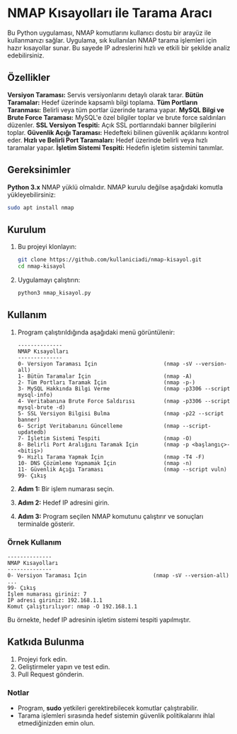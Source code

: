 
# NMAP Kısayolları ile Tarama Aracı

Bu Python uygulaması, NMAP komutlarını kullanıcı dostu bir arayüz ile kullanmanızı sağlar. Uygulama, sık kullanılan NMAP tarama işlemleri için hazır kısayollar sunar. Bu sayede IP adreslerini hızlı ve etkili bir şekilde analiz edebilirsiniz.

## Özellikler

 **Versiyon Taraması:** Servis versiyonlarını detaylı olarak tarar.
 **Bütün Taramalar:** Hedef üzerinde kapsamlı bilgi toplama.
 **Tüm Portların Taranması:** Belirli veya tüm portlar üzerinde tarama yapar.
 **MySQL Bilgi ve Brute Force Taraması:** MySQL'e özel bilgiler toplar ve brute force saldırıları düzenler.
 **SSL Versiyon Tespiti:** Açık SSL portlarındaki banner bilgilerini toplar.
 **Güvenlik Açığı Taraması:** Hedefteki bilinen güvenlik açıklarını kontrol eder.
 **Hızlı ve Belirli Port Taramaları:** Hedef üzerinde belirli veya hızlı taramalar yapar.
 **İşletim Sistemi Tespiti:** Hedefin işletim sistemini tanımlar.

## Gereksinimler

 **Python 3.x**
 NMAP yüklü olmalıdır. NMAP kurulu değilse aşağıdaki komutla yükleyebilirsiniz:
  ```bash
  sudo apt install nmap
  ```

## Kurulum

1. Bu projeyi klonlayın:
   ```bash
   git clone https://github.com/kullaniciadi/nmap-kisayol.git
   cd nmap-kisayol
   ```

2. Uygulamayı çalıştırın:
   ```bash
   python3 nmap_kisayol.py
   ```

## Kullanım

1. Program çalıştırıldığında aşağıdaki menü görüntülenir:

   ```plaintext
   --------------
   NMAP Kısayolları
   --------------
   0- Versiyon Taraması İçin                     (nmap -sV --version-all)
   1- Bütün Taramalar İçin                       (nmap -A)
   2- Tüm Portları Taramak İçin                  (nmap -p-)
   3- MySQL Hakkında Bilgi Verme                 (nmap -p3306 --script mysql-info)
   4- Veritabanına Brute Force Saldırısı         (nmap -p3306 --script mysql-brute -d)
   5- SSL Versiyon Bilgisi Bulma                 (nmap -p22 --script banner)
   6- Script Veritabanını Güncelleme             (nmap --script-updatedb)
   7- İşletim Sistemi Tespiti                    (nmap -O)
   8- Belirli Port Aralığını Taramak İçin        (nmap -p <başlangıç>-<bitiş>)
   9- Hızlı Tarama Yapmak İçin                   (nmap -T4 -F)
   10- DNS Çözümleme Yapmamak İçin               (nmap -n)
   11- Güvenlik Açığı Taraması                   (nmap --script vuln)
   99- Çıkış
   ```

2. **Adım 1:** Bir işlem numarası seçin.
3. **Adım 2:** Hedef IP adresini girin.
4. **Adım 3:** Program seçilen NMAP komutunu çalıştırır ve sonuçları terminalde gösterir.

### Örnek Kullanım

```plaintext
--------------
NMAP Kısayolları
--------------
0- Versiyon Taraması İçin                     (nmap -sV --version-all)
...
99- Çıkış
İşlem numarası giriniz: 7
IP adresi giriniz: 192.168.1.1
Komut çalıştırılıyor: nmap -O 192.168.1.1
```

Bu örnekte, hedef IP adresinin işletim sistemi tespiti yapılmıştır.

## Katkıda Bulunma

1. Projeyi fork edin.
2. Geliştirmeler yapın ve test edin.
3. Pull Request gönderin.


### Notlar
- Program, **sudo** yetkileri gerektirebilecek komutlar çalıştırabilir.
- Tarama işlemleri sırasında hedef sistemin güvenlik politikalarını ihlal etmediğinizden emin olun.

```

